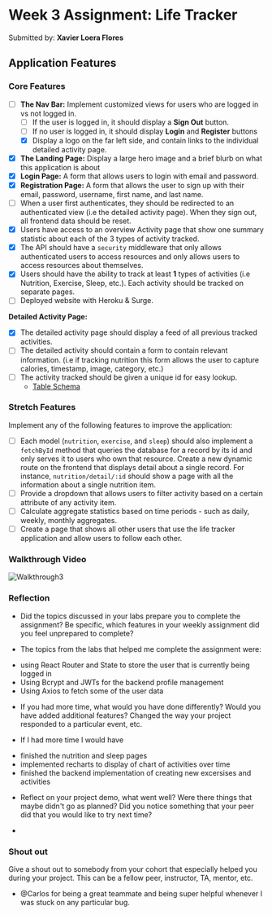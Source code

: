 

# Week 3 Assignment: Life Tracker

Submitted by: **Xavier Loera Flores**


## Application Features

### Core Features

- [ ] **The Nav Bar:** Implement customized views for users who are logged in vs not logged in.
  - [ ] If the user is logged in, it should display a **Sign Out** button. 
  - [ ] If no user is logged in, it should display **Login** and **Register** buttons
  - [x] Display a logo on the far left side, and contain links to the individual detailed activity page. 
- [x] **The Landing Page:** Display a large hero image and a brief blurb on what this application is about
- [x] **Login Page:** A form that allows users to login with email and password.
- [x] **Registration Page:** A form that allows the user to sign up with their email, password, username, first name, and last name.
- [ ] When a user first authenticates, they should be redirected to an authenticated view (i.e the detailed activity page). When they sign out, all frontend data should be reset.
- [x] Users have access to an overview Activity page that show one summary statistic about each of the 3 types of activity tracked.
- [x] The API should have a `security` middleware that only allows authenticated users to access resources and only allows users to access resources about themselves. 
- [x] Users should have the ability to track at least **1** types of activities (i.e Nutrition, Exercise, Sleep, etc.). Each activity should be tracked on separate pages.
- [ ] Deployed website with Heroku & Surge. 

**Detailed Activity Page:**
- [x] The detailed activity page should display a feed of all previous tracked activities.
- [ ] The detailed activity should contain a form to contain relevant information. (i.e if tracking nutrition this form allows the user to capture calories, timestamp, image, category, etc.) 
- [ ] The activity tracked should be given a unique id for easy lookup.
  * [Table Schema](https://github.com/xavierloeraflores/Life-Tracker/blob/master/life_tracker_back/lifetrack-schema.sql) 

### Stretch Features

Implement any of the following features to improve the application:
- [ ] Each model (`nutrition`, `exercise`, and `sleep`) should also implement a `fetchById` method that queries the database for a record by its id and only serves it to users who own that resource. Create a new dynamic route on the frontend that displays detail about a single record. For instance, `nutrition/detail/:id` should show a page with all the information about a single nutrition item.
- [ ] Provide a dropdown that allows users to filter activity based on a certain attribute of any activity item.
- [ ] Calculate aggregate statistics based on time periods - such as daily, weekly, monthly aggregates.
- [ ] Create a page that shows all other users that use the life tracker application and allow users to follow each other.

### Walkthrough Video


![Walkthrough3](https://media.giphy.com/media/EDygWBR0AoiEZL2lbF/giphy.gif)

### Reflection

* Did the topics discussed in your labs prepare you to complete the assignment? Be specific, which features in your weekly assignment did you feel unprepared to complete?

* The topics from the labs that helped me complete the assignment were:
- using React Router and State to store the user that is currently being logged in
- Using Bcrypt and JWTs for the backend profile management
- Using Axios to fetch some of the user data

* If you had more time, what would you have done differently? Would you have added additional features? Changed the way your project responded to a particular event, etc.
  
* If I had more time I would have
- finished the nutrition and sleep pages
- implemented recharts to display of chart of activities over time
- finished the backend implementation of creating new excersises and activities

* Reflect on your project demo, what went well? Were there things that maybe didn't go as planned? Did you notice something that your peer did that you would like to try next time?

* 


### Shout out

Give a shout out to somebody from your cohort that especially helped you during your project. This can be a fellow peer, instructor, TA, mentor, etc.

- @Carlos for being a great teammate and being super helpful whenever I was stuck on any particular bug. 

